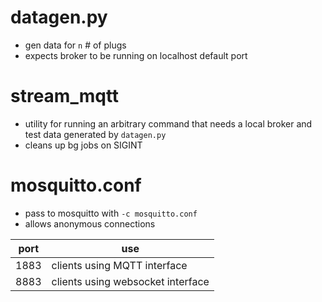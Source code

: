 # datagen.py

- gen data for `n` # of plugs
- expects broker to be running on localhost default port

# stream_mqtt

- utility for running an arbitrary command that needs a local broker and test
  data generated by `datagen.py`
- cleans up bg jobs on SIGINT

# mosquitto.conf

- pass to mosquitto with `-c mosquitto.conf`
- allows anonymous connections

port | use
-----|-----------------------------------
1883 | clients using MQTT interface
8883 | clients using websocket interface
